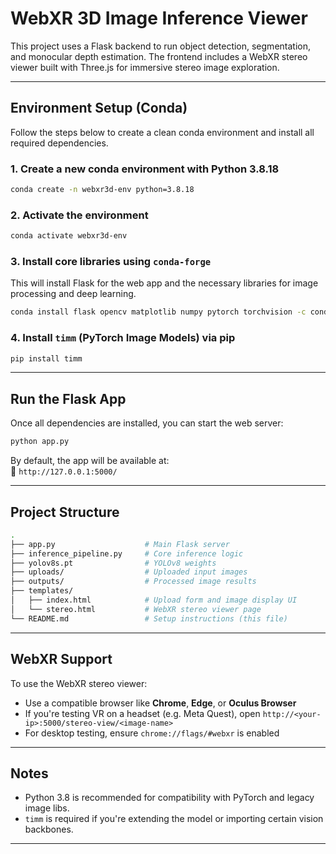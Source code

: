 # WebXR 3D Image Inference Viewer

This project uses a Flask backend to run object detection, segmentation, and monocular depth estimation. The frontend includes a WebXR stereo viewer built with Three.js for immersive stereo image exploration.

---

## Environment Setup (Conda)

Follow the steps below to create a clean conda environment and install all required dependencies.

### 1. Create a new conda environment with Python 3.8.18

```bash
conda create -n webxr3d-env python=3.8.18
```

### 2. Activate the environment

```bash
conda activate webxr3d-env
```

### 3. Install core libraries using `conda-forge`

This will install Flask for the web app and the necessary libraries for image processing and deep learning.

```bash
conda install flask opencv matplotlib numpy pytorch torchvision -c conda-forge
```

### 4. Install `timm` (PyTorch Image Models) via pip

```bash
pip install timm
```

---

## Run the Flask App

Once all dependencies are installed, you can start the web server:

```bash
python app.py
```

By default, the app will be available at:  
📍 `http://127.0.0.1:5000/`

---

## Project Structure

```bash
.
├── app.py                    # Main Flask server
├── inference_pipeline.py     # Core inference logic
├── yolov8s.pt                # YOLOv8 weights
├── uploads/                  # Uploaded input images
├── outputs/                  # Processed image results
├── templates/
│   ├── index.html            # Upload form and image display UI
│   └── stereo.html           # WebXR stereo viewer page
└── README.md                 # Setup instructions (this file)
```

---

## WebXR Support

To use the WebXR stereo viewer:
- Use a compatible browser like **Chrome**, **Edge**, or **Oculus Browser**
- If you're testing VR on a headset (e.g. Meta Quest), open `http://<your-ip>:5000/stereo-view/<image-name>`
- For desktop testing, ensure `chrome://flags/#webxr` is enabled

---

## Notes

- Python 3.8 is recommended for compatibility with PyTorch and legacy image libs.
- `timm` is required if you're extending the model or importing certain vision backbones.

---